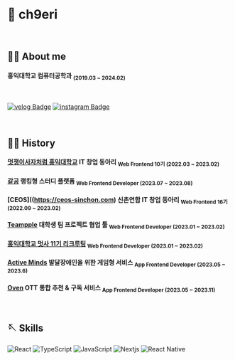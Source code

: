 # 🍒 ch9eri
<br />

## 🏄‍♀️ About me
#### 홍익대학교 컴퓨터공학과 <sub>(2019.03 ~ 2024.02)</sub>
<br />

[![velog Badge](https://img.shields.io/badge/velog-1CD232?style=flat&logo=velog&logoColor=white)](https://velog.io/@ch9eri)
[![instagram Badge](https://img.shields.io/badge/instagram-A100FF?style=flat&logo=instagram&logoColor=white)](https://instaram.com/ch9eri)

<br />


## 🚶‍♀️ History 
  #### [멋쟁이사자처럼 홍익대학교](https://likelionhongik.com) IT 창업 동아리 <sub>  Web Frontend 10기 (2022.03 ~ 2023.02)  </sub>
  #### [같공](https://github.com/GotGong/GotGongFrontEnd) 랭킹형 스터디 플랫폼 <sub>  Web Frontend Developer (2023.07 ~ 2023.08)  </sub>
  #### [CEOS]((https://ceos-sinchon.com) 신촌연합 IT 창업 동아리 <sub>  Web Frontend 16기 (2022.09 ~ 2023.02)  </sub>
  #### [Teampple](https://teampple.com) 대학생 팀 프로젝트 협업 툴 <sub>  Web Frontend Developer (2023.01 ~ 2023.02)  </sub>
  #### [홍익대학교 멋사 11기 리크루팅](https://likelionhongik.com) <sub>  Web Frontend Developer (2023.01 ~ 2023.02)  </sub>
  #### [Active Minds](https://github.com/active-minds-hongik/active-minds-client) 발달장애인을 위한 게임형 서비스 <sub>  App Frontend Developer (2023.05 ~ 2023.6)  </sub>
  #### [Oven](https://github.com/oven-2023/oven-client) OTT 통합 추천 & 구독 서비스 <sub>  App Frontend Developer (2023.05 ~ 2023.11)  </sub>
   
 
  <br />


## 🪡 Skills

![React](https://img.shields.io/badge/react-61DAFB?style=for-the-badge&logo=react&logoColor=white)
![TypeScript](https://img.shields.io/badge/TypeScript-3178C6.svg?&style=for-the-badge&logo=TypeScript&logoColor=white)
![JavaScript](https://img.shields.io/badge/JavaScript-F7DF1E.svg?&style=for-the-badge&logo=JavaScript&logoColor=white)
![Nextjs](https://img.shields.io/badge/next.js-000000.svg?&style=for-the-badge&logo=next.js&logoColor=white)
![React Native](https://img.shields.io/badge/React%20Native-61DAFB.svg?&style=for-the-badge&logo=JavaScript&logoColor=white)
